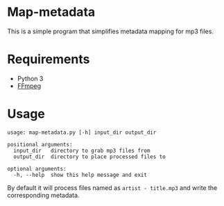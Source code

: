 # Map-metadata
This is a simple program that simplifies metadata mapping for mp3 files.

# Requirements
* Python 3
* [FFmpeg](https://ffmpeg.org)

# Usage
```
usage: map-metadata.py [-h] input_dir output_dir

positional arguments:
  input_dir   directory to grab mp3 files from
  output_dir  directory to place processed files to

optional arguments:
  -h, --help  show this help message and exit
```

By default it will process files named as `artist - title.mp3` and write the corresponding metadata.
